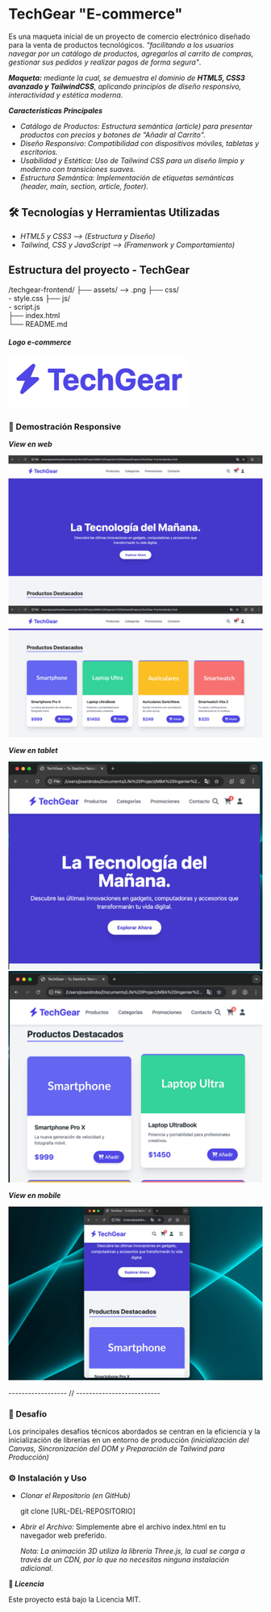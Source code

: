 
# TechGear "E-commerce"
Es una maqueta inicial de un proyecto de comercio electrónico diseñado para la venta de productos tecnológicos. _"facilitando a los usuarios navegar por un catálogo de productos, agregarlos al carrito de compras, gestionar sus pedidos y realizar pagos de forma segura"_. 

_**Maqueta:**_ _mediante la cual, se demuestra el dominio de **HTML5, CSS3 avanzado y TailwindCSS**, aplicando principios de diseño responsivo, interactividad y estética moderna_.

**_Características Principales_**

- _Catálogo de Productos: Estructura semántica (article) para presentar productos con precios y botones de "Añadir al Carrito"._
- _Diseño Responsivo: Compatibilidad con dispositivos móviles, tabletas y escritorios._
- _Usabilidad y Estética: Uso de Tailwind CSS para un diseño limpio y moderno con transiciones suaves._
- _Estructura Semántica: Implementación de etiquetas semánticas (header, main, section, article, footer)._

## 🛠️ Tecnologías y Herramientas Utilizadas

- _HTML5 y CSS3 --> (Estructura y Diseño)_
- _Tailwind, CSS y JavaScript --> (Framenwork y Comportamiento)_


## Estructura del proyecto - TechGear

/techgear-frontend/
├── assets/ --> .png
├── css/     
     - style.css
├── js/    
     - script.js   
├── index.html  
└── README.md  

#### _Logo e-commerce_

![Test en web](assets/logo.png)

### 📸 Demostración Responsive

**_View en web_**

![Test en web](assets/desktop.png)
![Test en web](assets/desktop2.png)

**_View en tablet_**

![Test en tablet](assets/tablet1.png)
![Test en tablet](assets/tablet2.png)

**_View en mobile_**

![Test en mobile](assets/mobile.png)

------------------ // --------------------------

### 🚧 Desafío

Los principales desafíos técnicos abordados se centran en la eficiencia y la inicialización de librerías en un entorno de producción _(inicialización del Canvas, Sincronización del DOM y Preparación de Tailwind para Producción)_


### ⚙️ Instalación y Uso

- _Clonar el Repositorio (en GitHub)_

   git clone [URL-DEL-REPOSITORIO]

- _Abrir el Archivo:_
   Simplemente abre el archivo index.html en tu navegador web preferido.

   _Nota: La animación 3D utiliza la librería Three.js, la cual se carga a través de un CDN, por lo que no necesitas ninguna instalación adicional_.


**📄 _Licencia_**

Este proyecto está bajo la Licencia MIT.